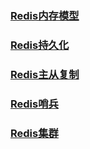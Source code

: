 ### [Redis内存模型](./Redis_Memory.md)

### [Redis持久化](./Redis_Persist.md)

### [Redis主从复制](./Redis_MS_Copy.md)

### [Redis哨兵](./Redis_Sentinel.md)

### [Redis集群](./Redis_Cluster.md)